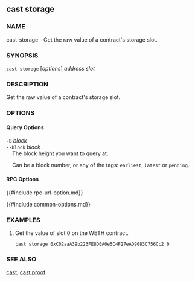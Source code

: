 ## cast storage

### NAME

cast-storage - Get the raw value of a contract's storage slot.

### SYNOPSIS

``cast storage`` [*options*] *address* *slot*

### DESCRIPTION

Get the raw value of a contract's storage slot.

### OPTIONS

#### Query Options

`-B` *block*  
`--block` *block*  
&nbsp;&nbsp;&nbsp;&nbsp;The block height you want to query at.

&nbsp;&nbsp;&nbsp;&nbsp;Can be a block number, or any of the tags: `earliest`, `latest` or `pending`.

#### RPC Options

{{#include rpc-url-option.md}}

{{#include common-options.md}}

### EXAMPLES

1. Get the value of slot 0 on the WETH contract.

       cast storage 0xC02aaA39b223FE8D0A0e5C4F27eAD9083C756Cc2 0

### SEE ALSO

[cast](./cast.md), [cast proof](./cast-proof.md)
